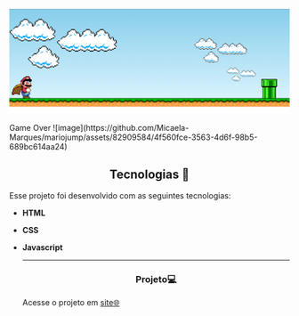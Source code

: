 <p align="center">
  <img alt="Projeto" src="./cover.png.png">

</p>

<p>Game Over ![image](https://github.com/Micaela-Marques/mariojump/assets/82909584/4f560fce-3563-4d6f-98b5-689bc614aa24)
</p>



<!--  -->


<h2 align="center">Tecnologias 🚀</h2>
   
<p>Esse projeto foi desenvolvido com as seguintes tecnologias:</p>

- **HTML**
- **CSS**
- **Javascript**


  
  ---
  <h3 align="center">Projeto💻 </h3>
  <p>Acesse o projeto em <a href="https://micaela-marques.github.io/CalculateIMC/"> site🌐
  </p>

